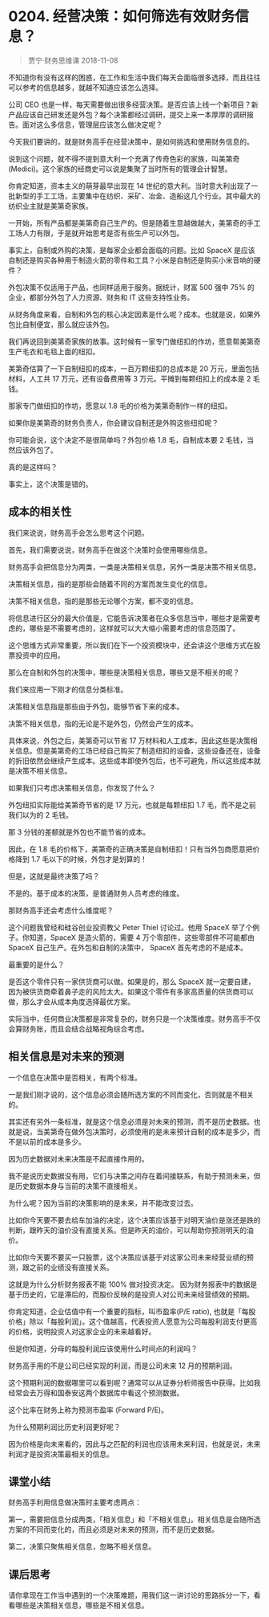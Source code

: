 # 0204. 经营决策：如何筛选有效财务信息？
> 贾宁·财务思维课
2018-11-08

不知道你有没有这样的困惑，在工作和生活中我们每天会面临很多选择，而且往往可以参考的信息越多，就越不知道应该怎么选择。

公司 CEO 也是一样，每天需要做出很多经营决策。是否应该上线一个新项目？新产品应该自己研发还是外包？每个决策都经过调研，提交上来一本厚厚的调研报告。面对这么多信息，管理层应该怎么做决定呢？

今天我们要讲的，就是财务高手在经营决策中，是如何挑选和使用财务信息的。

说到这个问题，就不得不提到意大利一个充满了传奇色彩的家族，叫美第奇(Medici)。这个家族的经商史可以说是集聚了当时所有的管理会计智慧。

你肯定知道，资本主义的萌芽最早出现在 14 世纪的意大利。当时意大利出现了一批新型的手工工场，主要集中在纺织、采矿、冶金、造船这几个行业。其中最大的纺织业主就是美第奇家族。

一开始，所有产品都是美第奇自己生产的。但是随着生意越做越大，美第奇的手工工场人力有限，于是就开始思考是否有些生产可以外包。

事实上，自制或外购的决策，是每家企业都会面临的问题。比如 SpaceX 是应该自制还是购买各种用于制造火箭的零件和工具？小米是自制还是购买小米音响的硬件？

外包决策不仅适用于产品，也同样适用于服务。据统计，财富 500 强中 75% 的企业，都部分外包了人力资源、财务和 IT 这些支持性业务。

从财务角度来看，自制和外包的核心决定因素是什么呢？成本。也就是说，如果外包比自制便宜，那么就应该外包。

我们再说回到美第奇家族的故事。这时候有一家专门做纽扣的作坊，愿意帮美第奇生产毛衣和毛毯上面的纽扣。

美第奇估算了一下自制纽扣的成本，一百万颗纽扣的总成本是 20 万元，里面包括材料，人工共 17 万元，还有设备费用等 3 万元。平摊到每颗纽扣上的成本是 2 毛钱。

那家专门做纽扣的作坊，愿意以 1.8 毛的价格为美第奇制作一样的纽扣。

如果你是美第奇的财务负责人，你会建议自制还是外购这些纽扣呢？

你可能会说，这个决定不是很简单吗？外包价格 1.8 毛，自制成本要 2 毛钱，当然应该外包了。

真的是这样吗？

事实上，这个决策是错的。

## 成本的相关性
我们来说说，财务高手会怎么思考这个问题。

首先，我们需要说说，财务高手在做这个决策时会使用哪些信息。

财务高手会把信息分为两类，一类是决策相关信息，另外一类是决策不相关信息。

决策相关信息，指的是那些会随着不同的方案而发生变化的信息。

决策不相关信息，指的是那些无论哪个方案，都不变的信息。

将信息进行区分的最大价值是，它能告诉决策者在众多信息当中，哪些才是需要考虑的，哪些是不需要考虑的，这样就可以大大缩小需要考虑的信息范围了。

这个思维方式非常重要，所以我们在下一个投资模块中，还会讲这个思维方式在股票投资中的应用。

那么在自制和外包的决策中，哪些是决策相关信息，哪些又是不相关的呢？

我们来应用一下刚才的信息分类标准。

决策相关信息指是那些由于外包，能够节省下来的成本。

决策不相关信息，指的无论是不是外包，仍然会产生的成本。

具体来说，外包之后，美第奇可以节省 17 万材料和人工成本，因此这些是决策相关信息。但是美第奇的工场已经自己购买了制造纽扣的设备，这些设备还在，设备的折旧依然会继续产生成本。这些成本即使外包后，也不可避免，所以这些成本就是决策不相关信息。

如果我们只考虑决策相关信息，你发现了什么？

外包纽扣实际能给美第奇节省的是 17 万元，也就是每颗纽扣 1.7 毛，而不是之前我们以为的 2 毛钱。

那 3 分钱的差额就是外包也不能节省的成本。

因此，在 1.8 毛的价格下，美第奇的正确决策是自制纽扣！只有当外包商愿意把价格降到 1.7 毛以下的时候，外包才是划算的！

但是，这就是最终决策了吗？

不是的。基于成本的决策，是普通财务人员考虑的维度。

那财务高手还会考虑什么维度呢？

这个问题我曾经和硅谷创业投资教父 Peter Thiel 讨论过。他用 SpaceX 举了个例子。你知道，SpaceX 是造火箭的，需要 4 万个零部件，这些零部件不可能都由 SpaceX 自己生产。在外包和自制的决策中， SpaceX 首先考虑的不是成本。

最重要的是什么？

是否这个零件只有一家供货商可以做。如果是的，那么 SpaceX 就一定要自建，因为被供货商牵着鼻子走的风险太大。如果这个零件有多家高质量的供货商可以做，那么才会从成本角度选择最优方案。

实际当中，任何商业决策都是非常复杂的，财务只是一个决策维度。财务高手不仅会算财务账，而且会结合战略视角综合考虑。

## 相关信息是对未来的预测
一个信息在决策中是否相关，有两个标准。

一是我们刚才说的，这个信息必须会随所选方案的不同而变化，否则就是不相关的。

其实还有另外一条标准，就是这个信息必须是对未来的预测，而不是历史数据。也就是说，当美第奇在做外包决策时，必须使用的是未来预计自制的成本是多少，而不是以前的成本是多少。

因为历史数据对未来决策是不起直接作用的。

我不是说历史数据没有用，它们与决策之间存在着间接联系，有助于预测未来，但是历史数据本身与当前的决策不直接相关。

为什么呢？因为当前的决策影响的是未来，并不能改变过去。

比如你今天要不要去给车加油的决定，这个决策应该基于对明天油价是涨还是跌的判断，跟昨天的油价没有直接关系。但是昨天的油价，可以帮助你预测明天的油价。

比如你今天要不要买一只股票，这个决策应该基于对这家公司未来经营业绩的预测，跟之前的业绩没有直接关系。

这就是为什么分析财务报表不能 100% 做对投资决定。 因为财务报表中的数据是基于历史的，它是滞后的，而股价反映的是投资人对公司未来经营绩效的预期。

你肯定知道，企业估值中有一个重要的指标，叫市盈率(P/E ratio), 也就是「每股价格」除以「每股利润」。这个值越高，代表投资人愿意为公司每股利润支付更高的价格，说明投资人对这家企业的未来越看好。

但是你知道，分母的每股利润应该使用什么时间点的利润吗？

财务高手用的不是公司已经实现的利润，而是公司未来 12 月的预期利润。

这个预期利润的数据哪里可以看到呢？通常可以从证券分析师报告中获得。比如我经常会去万得和国泰安这两个数据库中看这个预测数据。

这个比率在财务上称为预测市盈率 (Forward P/E)。

为什么预期利润比历史利润更好呢？

因为价格是向未来看的，因此与之匹配的利润也应该用未来利润，也就是说，未来利润才是投资决策最相关的信息。

## 课堂小结
财务高手利用信息做决策时主要考虑两点：

第一，需要把信息分成两类，「相关信息」和「不相关信息」。相关信息是会随所选方案的不同而变化的，而且必须是对未来的预测，而不是历史数据。

第二，决策只聚焦相关信息，忽略不相关信息。

## 课后思考
请你拿现在工作当中遇到的一个决策难题，用我们这一讲讨论的思路拆分一下，看看哪些是决策相关信息，哪些是不相关信息。
